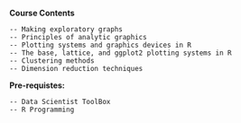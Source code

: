 <b>Course Contents</b>
```
-- Making exploratory graphs
-- Principles of analytic graphics
-- Plotting systems and graphics devices in R
-- The base, lattice, and ggplot2 plotting systems in R
-- Clustering methods
-- Dimension reduction techniques
```
<b>Pre-requistes:</b>
```
-- Data Scientist ToolBox
-- R Programming
```
